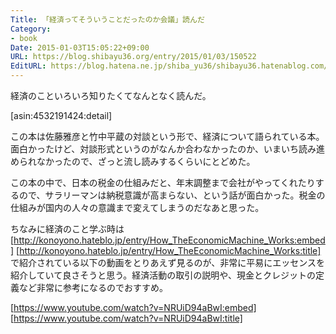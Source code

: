 ```yaml
---
Title: 「経済ってそういうことだったのか会議」読んだ
Category:
- book
Date: 2015-01-03T15:05:22+09:00
URL: https://blog.shibayu36.org/entry/2015/01/03/150522
EditURL: https://blog.hatena.ne.jp/shiba_yu36/shibayu36.hatenablog.com/atom/entry/8454420450078894591
---
```


経済のこといろいろ知りたくてなんとなく読んだ。

[asin:4532191424:detail]

この本は佐藤雅彦と竹中平蔵の対談という形で、経済について語られている本。面白かったけど、対談形式というのがなんか合わなかったのか、いまいち読み進められなかったので、ざっと流し読みするくらいにとどめた。

この本の中で、日本の税金の仕組みだと、年末調整まで会社がやってくれたりするので、サラリーマンは納税意識が高まらない、という話が面白かった。税金の仕組みが国内の人々の意識まで変えてしまうのだなあと思った。


ちなみに経済のこと学ぶ時は
[http://konoyono.hateblo.jp/entry/How_TheEconomicMachine_Works:embed]
[http://konoyono.hateblo.jp/entry/How_TheEconomicMachine_Works:title]
で紹介されている以下の動画をとりあえず見るのが、非常に平易にエッセンスを紹介していて良さそうと思う。経済活動の取引の説明や、現金とクレジットの定義など非常に参考になるのでおすすめ。

[https://www.youtube.com/watch?v=NRUiD94aBwI:embed]
[https://www.youtube.com/watch?v=NRUiD94aBwI:title]

